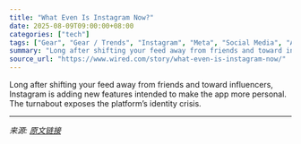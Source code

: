 ```yaml
---
title: "What Even Is Instagram Now?"
date: 2025-08-09T09:00:00+08:00
categories: ["tech"]
tags: ["Gear", "Gear / Trends", "Instagram", "Meta", "Social Media", "Apps", "privacy", "Feed Back"]
summary: "Long after shifting your feed away from friends and toward influencers, Instagram is adding new features intended to make the app more personal. The turnabout exposes the platform’s identity crisis."
source_url: "https://www.wired.com/story/what-even-is-instagram-now/"
---
```


Long after shifting your feed away from friends and toward influencers, Instagram is adding new features intended to make the app more personal. The turnabout exposes the platform’s identity crisis.

---

*来源: [原文链接](https://www.wired.com/story/what-even-is-instagram-now/)*
